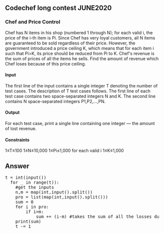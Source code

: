 ## Codechef long contest JUNE2020
### Chef and Price Control

Chef has N items in his shop (numbered 1 through N); for each valid i, the price of the i-th item is Pi. Since Chef has very loyal customers, all N items are guaranteed to be sold regardless of their price.
However, the government introduced a price ceiling K, which means that for each item i such that Pi>K, its price should be reduced from Pi to K.
Chef's revenue is the sum of prices of all the items he sells. Find the amount of revenue which Chef loses because of this price ceiling.

#### Input
The first line of the input contains a single integer T denoting the number of test cases. The description of T test cases follows.
The first line of each test case contains two space-separated integers N and K.
The second line contains N space-separated integers P1,P2,…,PN.

#### Output

For each test case, print a single line containing one integer ― the amount of lost revenue.

#### Constraints
1≤T≤100
1≤N≤10,000
1≤Pi≤1,000 for each valid i
1≤K≤1,000

## Answer
  <pre>t = int(input())
  for _ in range(t)):
    #get the inputs
    n,m = map(int,input().split())
    pro = list(map(int,input().split()))
    sum = 0
    for i in pro:
        if i>m:
            sum += (i-m) #takes the sum of all the losses due to price ceiling
    print(sum)
    t -= 1 </pre>
